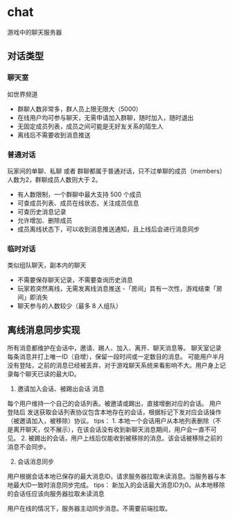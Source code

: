 # chat

游戏中的聊天服务器

## 对话类型

### 聊天室 

如世界频道

- 群聊人数非常多，群人员上限无限大（5000）
- 在线用户均可参与聊天，无需申请加入群聊，随时加入，随时退出
- 无固定成员列表，成员之间可能是无好友关系的陌生人
- 离线后不需要收到消息推送

### 普通对话

玩家间的单聊、私聊 或者 群聊都属于普通对话，只不过单聊的成员（members）人数为2，群聊成员人数则大于 2。

- 有人数限制，一个群聊中最大支持 500 个成员
- 可查成员列表、成员在线状态，关注成员信息
- 可查历史消息记录
- 允许增加、删除成员
- 成员离线状态下，可以收到消息推送通知，且上线后会进行消息同步


### 临时对话

类似组队聊天，副本内的聊天

- 不需要保存聊天记录，不需要查询历史消息
- 玩家若突然离线，无需发离线消息推送
-「房间」具有一次性，游戏结束「房间」即消失
- 聊天参与的人数较少（最多 8 人组队）


## 离线消息同步实现

所有消息都维护在会话中，邀请、踢人、加入、离开、聊天消息等。
聊天室记录每条消息并打上唯一ID（自增），保留一段时间或一定数目的消息。
可能用户半月没有登陆，之前的消息已经被丢弃，对于游戏聊天系统来看影响不大。用户身上记录每个聊天已读的最大ID。

1. 邀请加入会话、被踢出会话 消息

每个用户维持一个自己的会话列表。被邀请或踢出，直接增删对应的会话。
用户登陆后 发送获取会话列表协议包含本地存在的会话，根据标记下发对应会话操作（被邀请加入，被移除）协议。
tips： 1. 本地一个会话用户从本地列表删除（不是离开聊天，仅不展示），在该会话没有收到新聊天消息期间，用户会一直不可见。
       2. 被踢出的会话，用户上线后仅能收到被移除的消息。该会话被移除之前的消息不会同步。
       
2. 会话消息同步

用户根据会话本地已保存的最大消息ID，请求服务器拉取未读消息。当服务器与本地最大ID一致时消息同步完成。
tips： 新加入的会话最大消息ID为0。从本地移除的会话任应该向服务器拉取未读消息

用户在线的情况下，服务器主动同步消息。不需要前端拉取。
